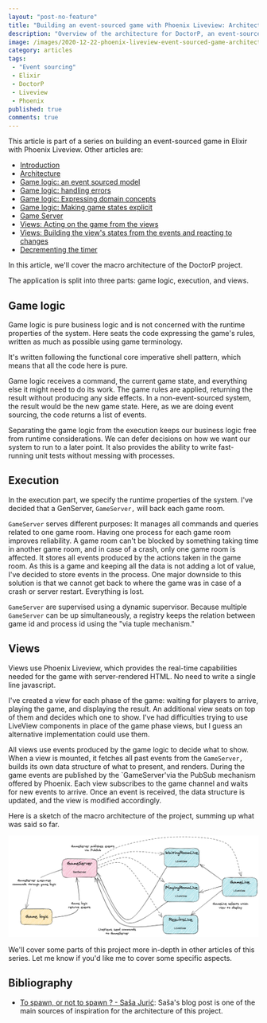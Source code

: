 ```yaml
---
layout: "post-no-feature"
title: "Building an event-sourced game with Phoenix Liveview: Architecture"
description: "Overview of the architecture for DoctorP, an event-sourced game built on top of Phoenix LiveView"
image: /images/2020-12-22-phoenix-liveview-event-sourced-game-architecture/doctorp_macro.png
category: articles
tags:
 - "Event sourcing"
 - Elixir
 - DoctorP
 - Liveview
 - Phoenix
published: true
comments: true
---
```



<div class="series">
    <p>This article is part of a series on building an event-sourced game in Elixir with Phoenix Liveview. Other articles are:</p>
    <ul>
        <li><a href="/articles/phoenix-liveview-event-sourced-game-intro">Introduction</a></li>
        <li><a href="/articles/phoenix-liveview-event-sourced-game-architecture">Architecture</a></li>
        <li><a href="/articles/phoenix-liveview-event-sourced-game-event-sourced-model">Game logic: an event sourced model</a></li>
        <li><a href="/articles/phoenix-liveview-event-sourced-game-handling-errors">Game logic: handling errors</a></li>
        <li><a href="/articles/phoenix-liveview-event-sourced-game-expressing-domain-concepts-in-code">Game logic: Expressing domain concepts</a></li>
        <li><a href="/articles/phoenix-liveview-event-sourced-game-making-game-states-explicit">Game logic: Making game states explicit</a></li>
        <li><a href="/articles/phoenix-liveview-event-sourced-game-game-server">Game Server</a></li>
        <li><a href="/articles/phoenix-liveview-event-sourced-game-acting-on-the-game-from-the-views">Views: Acting on the game from the views</a></li>
        <li><a href="/articles/phoenix-liveview-event-sourced-game-building-views-states-and-reacting-to-changes">Views: Building the view's states from the events and reacting to changes</a></li>
        <li><a href="/articles/phoenix-liveview-event-sourced-game-building-decrementing-the-timer">Decrementing the timer</a></li>
    </ul>
</div>

In this article, we'll cover the macro architecture of the DoctorP project.

The application is split into three parts: game logic, execution, and views.

## Game logic
Game logic is pure business logic and is not concerned with the runtime properties of the system. Here seats the code expressing the game's rules, written as much as possible using game terminology.

It's written following the functional core imperative shell pattern, which means that all the code here is pure.

Game logic receives a command, the current game state, and everything else it might need to do its work.
The game rules are applied, returning the result without producing any side effects. In a non-event-sourced system, the result would be the new game state. Here, as we are doing event sourcing, the code returns a list of events.

Separating the game logic from the execution keeps our business logic free from runtime considerations. We can defer decisions on how we want our system to run to a later point. It also provides the ability to write fast-running unit tests without messing with processes.

## Execution
In the execution part, we specify the runtime properties of the system.
I've decided that a GenServer, `GameServer,` will back each game room. 

`GameServer` serves different purposes:
It manages all commands and queries related to one game room. Having one process for each game room improves reliability. A game room can't be blocked by something taking time in another game room, and in case of a crash, only one game room is affected.
It stores all events produced by the actions taken in the game room. As this is a game and keeping all the data is not adding a lot of value, I've decided to store events in the process. One major downside to this solution is that we cannot get back to where the game was in case of a crash or server restart. Everything is lost.

`GameServer` are supervised using a dynamic supervisor. Because multiple `GameServer` can be up simultaneously, a registry keeps the relation between game id and process id using the "via tuple mechanism."

## Views
Views use Phoenix Liveview, which provides the real-time capabilities needed for the game with server-rendered HTML. No need to write a single line javascript.

I've created a view for each phase of the game: waiting for players to arrive, playing the game, and displaying the result. An additional view seats on top of them and decides which one to show.
I've had difficulties trying to use LiveView components in place of the game phase views, but I guess an alternative implementation could use them.

All views use events produced by the game logic to decide what to show.
When a view is mounted, it fetches all past events from the `GameServer,` builds its own data structure of what to present, and renders. During the game events are published by the `GameServer'via the PubSub mechanism offered by Phoenix. Each view subscribes to the game channel and waits for new events to arrive. Once an event is received, the data structure is updated, and the view is modified accordingly.

Here is a sketch of the macro architecture of the project, summing up what was said so far.

![Architecture sketch](/images/2020-12-22-phoenix-liveview-event-sourced-game-architecture/doctorp_macro.png)

We'll cover some parts of this project more in-depth in other articles of this series. Let me know if you'd like me to cover some specific aspects.

## Bibliography

- [To spawn, or not to spawn ? - Saša Jurić](https://www.theerlangelist.com/article/spawn_or_not): Saša's blog post is one of the main sources of inspiration for the architecture of this project.